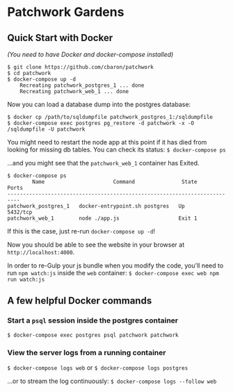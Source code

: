 # Patchwork Gardens

## Quick Start with Docker
_(You need to have Docker and docker-compose installed)_

```
$ git clone https://github.com/cbaron/patchwork
$ cd patchwork
$ docker-compose up -d                                                         
    Recreating patchwork_postgres_1 ... done 
    Recreating patchwork_web_1 ... done
```

Now you can load a database dump into the postgres database:
```
$ docker cp /path/to/sqldumpfile patchwork_postgres_1:/sqldumpfile
$ docker-compose exec postgres pg_restore -d patchwork -x -O /sqldumpfile -U patchwork
```

You might need to restart the node app at this point if it has died from looking for missing db tables.  You can check its status:
`$ docker-compose ps`

...and you might see that the `patchwork_web_1` container has Exited.
```
$ docker-compose ps
        Name                      Command               State      Ports  
--------------------------------------------------------------------------
patchwork_postgres_1   docker-entrypoint.sh postgres   Up         5432/tcp
patchwork_web_1        node ./app.js                   Exit 1 
```

If this is the case, just re-run `docker-compose up -d`!

Now you should be able to see the website in your browser at `http://localhost:4000`.

In order to re-Gulp your js bundle when you modify the code, you'll need to run `npm watch:js` inside the `web` container:
`$ docker-compose exec web npm run watch:js`


## A few helpful Docker commands

### Start a `psql` session inside the postgres container

`$ docker-compose exec postgres psql patchwork patchwork`

### View the server logs from a running container

`$ docker-compose logs web`
or
`$ docker-compose logs postgres`

...or to stream the log continuously:
`$ docker-compose logs --follow web`

